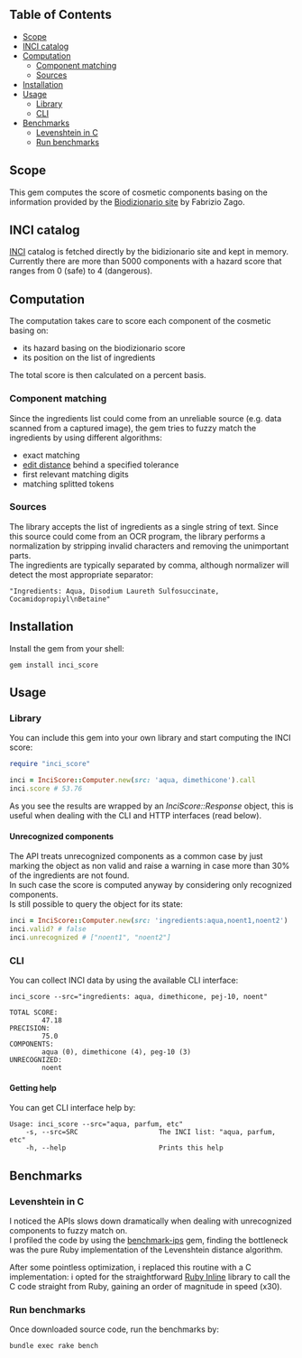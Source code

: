 ## Table of Contents

* [Scope](#scope)
* [INCI catalog](#inci-catalog)
* [Computation](#computation)
  * [Component matching](#component-matching)
  * [Sources](#sources)
* [Installation](#installation)
* [Usage](#usage)
  * [Library](#library)
  * [CLI](#cli)
* [Benchmarks](#benchmark)
  * [Levenshtein in C](#levenshtein-in-c)
  * [Run benchmarks](#run-benchmarks)

## Scope
This gem computes the score of cosmetic components basing on the information provided by the [Biodizionario site](http://www.biodizionario.it/) by Fabrizio Zago.

## INCI catalog
[INCI](https://en.wikipedia.org/wiki/International_Nomenclature_of_Cosmetic_Ingredients) catalog is fetched directly by the bidizionario site and kept in memory.  
Currently there are more than 5000 components with a hazard score that ranges from 0 (safe) to 4 (dangerous).

## Computation
The computation takes care to score each component of the cosmetic basing on:
* its hazard basing on the biodizionario score
* its position on the list of ingredients

The total score is then calculated on a percent basis.

### Component matching
Since the ingredients list could come from an unreliable source (e.g. data scanned from a captured image), the gem tries to fuzzy match the ingredients by using different algorithms:
* exact matching
* [edit distance](https://en.wikipedia.org/wiki/Levenshtein_distance) behind a specified tolerance
* first relevant matching digits 
* matching splitted tokens

### Sources
The library accepts the list of ingredients as a single string of text. Since this source could come from an OCR program, the library performs a normalization by stripping invalid characters and removing the unimportant parts.  
The ingredients are typically separated by comma, although normalizer will detect the most appropriate separator:

```
"Ingredients: Aqua, Disodium Laureth Sulfosuccinate, Cocamidopropiyl\nBetaine"
```

## Installation
Install the gem from your shell:
```shell
gem install inci_score
```

## Usage

### Library
You can include this gem into your own library and start computing the INCI score:

```ruby
require "inci_score"

inci = InciScore::Computer.new(src: 'aqua, dimethicone').call
inci.score # 53.76
```

As you see the results are wrapped by an *InciScore::Response* object, this is useful when dealing with the CLI and HTTP interfaces (read below).

#### Unrecognized components
The API treats unrecognized components as a common case by just marking the object as non valid and raise a warning in case more than 30% of the ingredients are not found.  
In such case the score is computed anyway by considering only recognized components.  
Is still possible to query the object for its state:

```ruby
inci = InciScore::Computer.new(src: 'ingredients:aqua,noent1,noent2')
inci.valid? # false
inci.unrecognized # ["noent1", "noent2"]
```

### CLI
You can collect INCI data by using the available CLI interface:

```shell
inci_score --src="ingredients: aqua, dimethicone, pej-10, noent"

TOTAL SCORE:
      	47.18
PRECISION:
      	75.0
COMPONENTS:
      	aqua (0), dimethicone (4), peg-10 (3)
UNRECOGNIZED:
      	noent
```

#### Getting help
You can get CLI interface help by:
```shell
Usage: inci_score --src="aqua, parfum, etc"
    -s, --src=SRC                    The INCI list: "aqua, parfum, etc"
    -h, --help                       Prints this help
```

## Benchmarks

### Levenshtein in C
I noticed the APIs slows down dramatically when dealing with unrecognized components to fuzzy match on.  
I profiled the code by using the [benchmark-ips](https://github.com/evanphx/benchmark-ips) gem, finding the bottleneck was the pure Ruby implementation of the Levenshtein distance algorithm.  

After some pointless optimization, i replaced this routine with a C implementation: i opted for the straightforward [Ruby Inline](https://github.com/seattlerb/rubyinline) library to call the C code straight from Ruby, gaining an order of magnitude in speed (x30).

### Run benchmarks
Once downloaded source code, run the benchmarks by:

```shell
bundle exec rake bench
```
